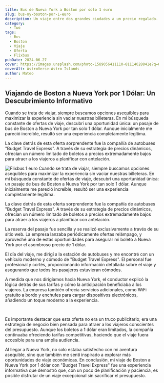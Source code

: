 ```yaml
---
title: Bus de Nueva York a Boston por solo 1 euro
slug: bus-ny-boston-por-1-euro
description: Un viaje entre dos grandes ciudades a un precio regalado.
category:
  - Two
tags:
  - Bus 
  - Boston
  - Viaje
  - Oferta
  - Flixbus
pubDate: 2024-06-27
cover: https://images.unsplash.com/photo-1589056411110-81114028841e?q=80&w=1974&auto=format&fit=crop&ixlib=rb-4.0.3&ixid=M3wxMjA3fDB8MHxwaG90by1wYWdlfHx8fGVufDB8fHx8fA%3D%3D
coverAlt: AstroVerse-Astro Islands
author: Mateo
---
```

## Viajando de Boston a Nueva York por 1 Dólar: Un Descubrimiento Informativo
Cuando se trata de viajar, siempre buscamos opciones asequibles para maximizar la experiencia sin vaciar nuestras billeteras. En mi búsqueda constante de ofertas de viaje, descubrí una oportunidad única: un pasaje de bus de Boston a Nueva York por tan solo 1 dólar. Aunque inicialmente me pareció increíble, resultó ser una experiencia completamente legítima.

La clave detrás de esta oferta sorprendente fue la compañía de autobuses "Budget Travel Express". A través de su estrategia de precios dinámicos, ofrecían un número limitado de boletos a precios extremadamente bajos para atraer a los viajeros a planificar con antelación.

<img src="/images/usa/boston/flixbus.png" alt="Flixbus 1 euro" >
Cuando se trata de viajar, siempre buscamos opciones asequibles para maximizar la experiencia sin vaciar nuestras billeteras. En mi búsqueda constante de ofertas de viaje, descubrí una oportunidad única: un pasaje de bus de Boston a Nueva York por tan solo 1 dólar. Aunque inicialmente me pareció increíble, resultó ser una experiencia completamente legítima.

La clave detrás de esta oferta sorprendente fue la compañía de autobuses "Budget Travel Express". A través de su estrategia de precios dinámicos, ofrecían un número limitado de boletos a precios extremadamente bajos para atraer a los viajeros a planificar con antelación.

La reserva del pasaje fue sencilla y se realizó exclusivamente a través de su sitio web. La empresa lanzaba periódicamente ofertas relámpago, y aproveché una de estas oportunidades para asegurar mi boleto a Nueva York por el asombroso precio de 1 dólar.

El día del viaje, me dirigí a la estación de autobuses y me encontré con un vehículo moderno y cómodo de "Budget Travel Express". El personal fue profesional y cortés, proporcionando información detallada sobre el viaje y asegurando que todos los pasajeros estuvieran cómodos.

A medida que nos dirigíamos hacia Nueva York, el conductor explicó la lógica detrás de sus tarifas y cómo la anticipación beneficiaba a los viajeros. La empresa también ofrecía servicios adicionales, como WiFi gratuito a bordo y enchufes para cargar dispositivos electrónicos, añadiendo un toque moderno a la experiencia.

<br>

Es importante destacar que esta oferta no era un truco publicitario; era una estrategia de negocio bien pensada para atraer a los viajeros conscientes del presupuesto. Aunque los boletos a 1 dólar eran limitados, la compañía continuaba ofreciendo tarifas competitivas, haciendo que el viaje fuera accesible para una amplia audiencia.

Al llegar a Nueva York, no solo estaba satisfecho con mi aventura asequible, sino que también me sentí inspirado a explorar más oportunidades de viaje económicas. En conclusión, mi viaje de Boston a Nueva York por 1 dólar con "Budget Travel Express" fue una experiencia informativa que demostró que, con un poco de planificación y paciencia, es posible disfrutar de un viaje excepcional sin sacrificar el presupuesto.